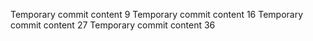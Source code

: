 Temporary commit content 9
Temporary commit content 16
Temporary commit content 27
Temporary commit content 36

